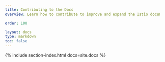 ```yaml
---
title: Contributing to the Docs
overview: Learn how to contribute to improve and expand the Istio documentation.

order: 100

layout: docs
type: markdown
toc: false
---
```


{% include section-index.html docs=site.docs %}
